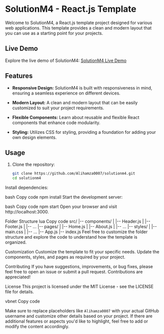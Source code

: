 # SolutionM4 - React.js Template

Welcome to SolutionM4, a React.js template project designed for various web applications. This template provides a clean and modern layout that you can use as a starting point for your projects.

## Live Demo

Explore the live demo of SolutionM4: [SolutionM4 Live Demo](https://solutionm4.onrender.com)

## Features

- **Responsive Design:** SolutionM4 is built with responsiveness in mind, ensuring a seamless experience on different devices.

- **Modern Layout:** A clean and modern layout that can be easily customized to suit your project requirements.

- **Flexible Components:** Learn about reusable and flexible React components that enhance code modularity.

- **Styling:** Utilizes CSS for styling, providing a foundation for adding your own design elements.

## Usage

1. Clone the repository:

   ```bash
   git clone https://github.com/Alihamza0007/solutionm4.git
   cd solutionm4
Install dependencies:

bash
Copy code
npm install
Start the development server:

bash
Copy code
npm start
Open your browser and visit http://localhost:3000.

Folder Structure
lua
Copy code
src/
|-- components/
|   |-- Header.js
|   |-- Footer.js
|   |-- ...
|-- pages/
|   |-- Home.js
|   |-- About.js
|   |-- ...
|-- styles/
|   |-- main.css
|   |-- ...
|-- App.js
|-- index.js
Feel free to customize the folder structure and explore the code to understand how the template is organized.

Customization
Customize the template to fit your specific needs. Update the components, styles, and pages as required by your project.

Contributing
If you have suggestions, improvements, or bug fixes, please feel free to open an issue or submit a pull request. Contributions are appreciated!

License
This project is licensed under the MIT License - see the LICENSE file for details.

vbnet
Copy code

Make sure to replace placeholders like `Alihamza0007` with your actual GitHub username and customize other details based on your project. If there are additional features or aspects you'd like to highlight, feel free to add or modify the content accordingly.





